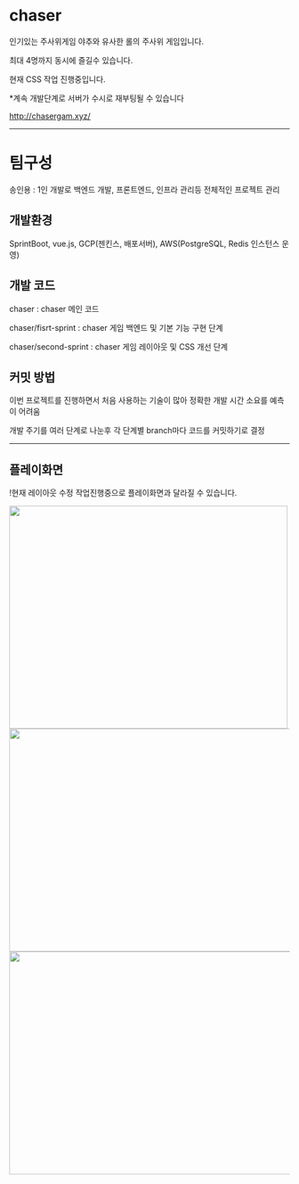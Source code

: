 # chaser

인기있는 주사위게임 야추와 유사한 롤의 주사위 게임입니다.

최대 4명까지 동시에 즐길수 있습니다.

현재 CSS 작업 진행중입니다.

*계속 개발단계로 서버가 수시로 재부팅될 수 있습니다

http://chasergam.xyz/

----------------------------------
# 팀구성

송인용 : 1인 개발로 백엔드 개발, 프론트엔드, 인프라 관리등 전체적인 프로젝트 관리

## 개발환경
SprintBoot, vue.js, GCP(젠킨스, 배포서버), AWS(PostgreSQL, Redis 인스턴스 운영) 


## 개발 코드

chaser : chaser 메인 코드

chaser/fisrt-sprint : chaser 게임 백엔드 및 기본 기능 구현 단계

chaser/second-sprint : chaser 게임 레이아웃 및 CSS 개선 단계

## 커밋 방법
이번 프로젝트를 진행하면서 처음 사용하는 기술이 많아 정확한 개발 시간 소요를 예측이 어려움

개발 주기를 여러 단계로 나눈후 각 단계별 branch마다 코드를 커밋하기로 결정 

---------------------------------

## 플레이화면

!현재 레이아웃 수정 작업진행중으로 플레이화면과 달라질 수 있습니다.

<img src=https://user-images.githubusercontent.com/30370933/189251293-98915427-c02f-46c1-af1e-b1779bee6ba4.png width="500" height="400">
<img src=https://user-images.githubusercontent.com/30370933/189251306-0269c51a-371b-451c-8a49-5acd9c1d083e.png
 width="600" height="400">
<img src=https://user-images.githubusercontent.com/30370933/189251294-2f9efb7b-c530-48d1-96f5-72d03d242a59.png width="600" height="400">

